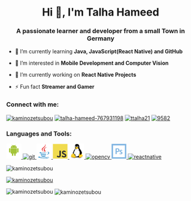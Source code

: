 <h1 align="center">Hi 👋, I'm Talha Hameed</h1>
<h3 align="center">A passionate learner and developer from a small Town in Germany</h3>

- 🌱 I’m currently learning **Java, JavaScript(React Native) and GitHub**

- 💬 I’m interested in **Mobile Development and Computer Vision**

- 🔭 I’m currently working on **React Native Projects**

- ⚡ Fun fact **Streamer and Gamer**

<h3 align="left">Connect with me:</h3>
<p align="left">
<a href="https://twitter.com/kaminozetsubou" target="blank"><img align="center" src="https://raw.githubusercontent.com/rahuldkjain/github-profile-readme-generator/master/src/images/icons/Social/twitter.svg" alt="kaminozetsubou" height="30" width="40" /></a>
<a href="https://linkedin.com/in/talha-hameed-767931198" target="blank"><img align="center" src="https://raw.githubusercontent.com/rahuldkjain/github-profile-readme-generator/master/src/images/icons/Social/linked-in-alt.svg" alt="talha-hameed-767931198" height="30" width="40" /></a>
<a href="https://instagram.com/ttalha21" target="blank"><img align="center" src="https://raw.githubusercontent.com/rahuldkjain/github-profile-readme-generator/master/src/images/icons/Social/instagram.svg" alt="ttalha21" height="30" width="40" /></a>
<a href="https://discord.gg/9582" target="blank"><img align="center" src="https://raw.githubusercontent.com/rahuldkjain/github-profile-readme-generator/master/src/images/icons/Social/discord.svg" alt="9582" height="30" width="40" /></a>
</p>

<h3 align="left">Languages and Tools:</h3>
<p align="left"> <a href="https://developer.android.com" target="_blank"> <img src="https://raw.githubusercontent.com/devicons/devicon/master/icons/android/android-original-wordmark.svg" alt="android" width="40" height="40"/> </a> <a href="https://git-scm.com/" target="_blank"> <img src="https://www.vectorlogo.zone/logos/git-scm/git-scm-icon.svg" alt="git" width="40" height="40"/> </a> <a href="https://www.java.com" target="_blank"> <img src="https://raw.githubusercontent.com/devicons/devicon/master/icons/java/java-original.svg" alt="java" width="40" height="40"/> </a> <a href="https://developer.mozilla.org/en-US/docs/Web/JavaScript" target="_blank"> <img src="https://raw.githubusercontent.com/devicons/devicon/master/icons/javascript/javascript-original.svg" alt="javascript" width="40" height="40"/> </a> <a href="https://www.linux.org/" target="_blank"> <img src="https://raw.githubusercontent.com/devicons/devicon/master/icons/linux/linux-original.svg" alt="linux" width="40" height="40"/> </a> <a href="https://opencv.org/" target="_blank"> <img src="https://www.vectorlogo.zone/logos/opencv/opencv-icon.svg" alt="opencv" width="40" height="40"/> </a> <a href="https://www.photoshop.com/en" target="_blank"> <img src="https://raw.githubusercontent.com/devicons/devicon/master/icons/photoshop/photoshop-line.svg" alt="photoshop" width="40" height="40"/> </a> <a href="https://reactnative.dev/" target="_blank"> <img src="https://reactnative.dev/img/header_logo.svg" alt="reactnative" width="40" height="40"/> </a> </p>

<p align="left"> <img src="https://komarev.com/ghpvc/?username=kaminozetsubou&label=Profile%20views&color=0e75b6&style=flat" alt="kaminozetsubou" /> </p>

<p align="left"> <a href="https://twitter.com/kaminozetsubou" target="blank"><img src="https://img.shields.io/twitter/follow/kaminozetsubou?logo=twitter&style=for-the-badge" alt="kaminozetsubou" /></a> </p>

<p><img align="left" src="https://github-readme-stats.vercel.app/api/top-langs?username=kaminozetsubou&show_icons=true&locale=en&layout=compact" alt="kaminozetsubou" /></p>

<p>&nbsp;<img align="center" src="https://github-readme-stats.vercel.app/api?username=kaminozetsubou&show_icons=true&locale=en" alt="kaminozetsubou" /></p>
